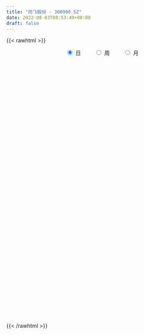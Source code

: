 ```yaml
---
title: "同飞股份 - 300990.SZ"
date: 2022-08-03T08:53:49+08:00
draft: false
---
```

{{< rawhtml >}}
    <div style="text-align: center">
        <label style="padding: 1rem;"><input style="margin-right: .5rem" type="radio" name="period" value="D" checked onclick="period_change(this)">日</label>
        <label style="padding: 1rem;"><input style="margin-right: .5rem" type="radio" name="period" value="W" onclick="period_change(this)">周</label>
        <label style="padding: 1rem;"><input style="margin-right: .5rem" type="radio" name="period" value="M" onclick="period_change(this)">月</label>
    </div>
    <div id="chart" style="height: 700px;"></div> 
    <script type="text/javascript">
        const D_v = [54010.24,42054.78,29665.61,18301.66,19227.66,17097.96,17516.38,12839.01,12104.75,10499.46,13689.03,9551.43,13907.57,9888.12,11657.28,11885.19,28830.02,13985.58,12424.1,5637.0,5497.0,8444.0,5352.86,5728.61,4475.1,7867.54,4953.0,5590.97,5192.61,5205.0,5231.95,8660.59,6624.01,6044.0,4703.97,5264.49,8085.0,3768.0,4341.7,5976.67,6203.66,3172.0,4099.0,4088.0,2806.85,5625.47,4914.66,7651.89,5198.89,3854.89,4037.0,5177.0,38988.41,55902.6,34258.97,31056.7,31252.28,24432.67,17370.71,39911.6,35107.61,36421.18,18134.0,19557.65,23918.79,16667.19,23558.1,19017.81,17302.23,11236.56,8394.21,9312.01,11722.0,10082.0,20315.52,15788.35,18616.03,14302.63,16017.19,14475.57,8429.86,7681.37,6902.93,7094.86,5731.0,5163.0,6925.2,7440.77,6188.0,16244.66,8900.82,6740.37,7125.9,3958.34,8536.0,5437.93,3627.01,3565.0,6427.0,2977.99,4912.48,3012.09,4688.48,7035.94,4828.0,6585.08,27148.42,14059.67,20289.87,16440.93,33600.51,29104.43,29790.8,19380.78,17545.3,40142.13,27052.03,19773.0,14453.0,21033.98,21766.8,17532.11,20032.0,22829.69,19991.09,14643.61,12944.72,10266.79,9144.11,17339.86,19842.06,17266.0,16933.44,11802.17,10102.0,15165.0,9745.09,14462.07,27522.3,16214.16,11004.14,13951.43,13295.0,7985.0,10805.0,12154.24,8265.08,6301.0,21899.87,18444.0,15550.81,10586.0,7788.0,6780.0,6781.0,8626.87,7651.91,7129.85,6886.0,5096.96,8040.12,7236.0,3534.0,6622.0,4377.08,4553.0,3571.08,8273.1,5343.0,4188.43,5252.18,6512.04,8570.0,4753.0,6188.0,7544.0,7233.0,6034.0,5394.0,7850.24,5561.0,3649.84,3792.0,6614.0,4086.0,3415.84,8603.25,12729.0,9599.44,8284.0,6302.48,6210.25,7581.0,4791.0,8086.0,4163.48,2875.0,5269.0,3594.07,4625.07,6133.0,7308.0,8614.53,11999.0,7619.0,7751.09,7903.0,10456.22,13923.57,10377.1,7702.03,14776.82,9826.0,5767.8,6321.14,5929.0,5195.0,5297.56,5479.0,2961.56,4990.05,5514.25,5527.0,5505.0,3141.0,2528.0,3777.0,3844.0,6401.13,4704.24,3530.0,3936.1,11268.0,8706.1,8750.0,4273.0,4730.89,5549.36,3227.89,4167.89,7972.03,6910.2,5290.0,2894.0,2500.0,3222.0,4680.0,6051.56,7962.06,5647.1,14781.22,15766.75,12982.56,14857.21,23663.52,10557.59,25746.6,23671.28,16521.54,15566.8,10515.98,11765.6,10292.13,10519.55,12936.62,14437.82,15962.06,19984.46,28449.16,16009.51,12936.8,16029.52,20641.83,16586.59,31610.04,13399.6,12904.76,8775.71,30082.59,42594.82,26124.75,32745.48,35351.22,20904.12,22138.63,28119.38,31391.85,16536.14,23144.23,12539.2,13577.99,12853.56,13678.07,10516.05,10480.0,18818.61,22111.7,9601.5,11591.0,9632.4]
const D_histogram = [0.0,-0.813037037,-1.5296006753,-1.9302195865,-2.1948401968,-2.3432200164,-2.2907515776,-2.2420273017,-2.1496979565,-1.9336135867,-1.5358396331,-1.2029963365,-0.8362119122,-0.5637545982,-0.238972997,0.0427731059,0.5456070824,0.6916282422,0.6309402521,0.6345254639,0.6142204082,0.5562697054,0.5364820648,0.4798020612,0.4714375863,0.3848684748,0.3984473885,0.4782825861,0.5228949595,0.5833813928,0.5612485604,0.6295260038,0.6652175067,0.5845619881,0.5551317323,0.4770375708,0.2872090596,0.2025700654,0.1884752169,0.2750649186,0.2223990607,0.2314850815,0.2782720781,0.2913574115,0.283883708,0.1579696088,0.1191368675,0.2387574359,0.2109241688,0.1829072805,0.1405108715,0.0278244076,0.6101902493,1.8643162722,2.1746356512,2.3935617347,2.5089162673,2.363155707,1.8581534068,2.3040466532,3.7538297776,3.7258940982,3.3384460665,2.6949683181,2.3493751232,1.7731210064,0.9284884741,0.2902923987,-0.4831099604,-1.2179262541,-1.6824066641,-2.0315871901,-1.8975535681,-1.7945657104,-2.0914222748,-2.0761149481,-1.6850831395,-1.3515428771,-1.6064244002,-2.0146216875,-2.1425652447,-2.1349531486,-1.9587765407,-1.6510855046,-1.4532960996,-1.3014526974,-1.1597884321,-1.1186318645,-0.9850025584,-0.4733412716,-0.3644060784,-0.2581393277,-0.3946527881,-0.4461750136,-0.7055518811,-0.9619402739,-0.9934153816,-1.089326965,-0.8154259842,-0.5947348983,-0.4693005217,-0.3248377353,-0.0636000056,0.2981237448,0.539815326,0.8372389452,1.5528695806,1.802254188,2.1232154157,2.3684575481,3.0566130074,3.0858897802,3.558355398,3.3573893752,3.4124031314,4.3964122601,4.8595897197,4.3546956574,3.802025411,2.6557846566,1.6669817666,1.043149583,0.9553673934,1.0917615487,1.4675167701,1.0098005528,0.0954074736,-0.3076477222,-0.7117152596,-0.439482228,-0.222495284,-0.5698408268,-0.6355513737,-1.1056915096,-1.6285706137,-1.2280273276,-1.094614095,-1.5862371128,-2.4593789966,-2.6912810986,-2.963101219,-3.4137988121,-3.3504256621,-3.3734290419,-2.9534718266,-2.4415519458,-1.934105848,-1.7088419604,-0.5898398055,0.3676827225,0.5839229753,0.8787271609,1.0572597981,1.0694603867,0.911150691,0.6579342012,0.7743739546,0.9863646563,0.750935096,0.407798123,-0.2653107843,-0.9874577915,-1.466023348,-2.0111007447,-2.2232844097,-2.3172018982,-2.1608618308,-2.231927192,-2.1731465416,-1.9653770712,-1.7574284446,-1.6545422044,-1.7403830242,-1.7758653702,-1.4088393638,-1.2510052933,-0.7791585976,-0.7863086961,-0.7813638829,-0.332080075,-0.3482281165,-0.2581519428,-0.2000801927,-0.1563600928,-0.1816449069,0.0502254796,0.591826774,1.0629718702,1.0582314656,1.1468068103,1.0619754118,1.093206218,0.9352303953,0.8664771151,0.5757547126,0.443184679,0.3352706626,0.1085809345,-0.1056142932,-0.4428224163,-0.8218537576,-1.0936755499,-0.8967379058,-1.0001170318,-1.2387195762,-1.3954984443,-1.3045213616,-0.90242192,-0.2088289549,0.316962095,0.6365407622,0.732722836,0.6694086734,0.5653545725,0.4271680652,0.2591803269,0.2900511619,0.3194770451,0.271698064,0.2086846234,0.1185285005,0.0515537443,-0.3440278687,-0.5015798082,-0.6626338908,-0.625753413,-0.6325207834,-0.4274476707,-0.0393844748,0.3001686443,0.3055675492,0.39602138,0.0638054561,-0.4196971271,-0.5364842111,-0.6649650857,-0.4383365978,0.014026263,0.2918445778,0.5988334545,1.098101139,1.4090506794,1.6481862488,1.7468838778,1.7158553234,1.6944064864,1.7457857726,1.8495416389,2.0198676088,2.1175540654,2.2248582801,2.591699881,2.475769344,-0.471412942,-2.0758205853,-3.0388601985,-3.1870280635,-2.9696013537,-2.6367847974,-2.4951609208,-2.2881243381,-2.1140113402,-1.7574358317,-1.4556218285,-1.2102078576,-0.9438806613,-0.5613836825,-0.0495405078,0.3047809604,0.4517573711,0.5436406636,0.8182987392,1.1784898766,1.3333219393,1.6756680648,1.6785423689,1.6395262974,1.4493945338,2.0206230452,2.8609232304,2.9807376783,3.3346944676,3.3867787629,3.2353766686,2.702363439,2.7369032092,3.2563335936,3.4145142605,3.8522246326,3.7039774109,3.1577982698,2.4449024202,1.6267635103,0.8041769419,0.0730597936,0.0066873179,-0.142455153,-0.4023418215,-0.7011456846,-1.0766414998]
const D_fast = [0.0,-1.0162962963,-2.1152601034,-2.9984339112,-3.8117645708,-4.5459493944,-5.06616885,-5.5779513996,-6.0230465435,-6.2903655704,-6.276551525,-6.2444573126,-6.0867258663,-5.9552072019,-5.6901688499,-5.3977294705,-4.7584937234,-4.4395655031,-4.3425184302,-4.1803018524,-4.047051806,-3.9659350824,-3.8516022069,-3.7883316952,-3.6788367735,-3.6691887663,-3.5559980054,-3.3565921614,-3.1812560481,-2.9749242665,-2.8567449588,-2.6310860145,-2.4290901349,-2.3636051565,-2.2542524793,-2.2130872481,-2.3311134943,-2.3651099722,-2.3320860165,-2.1767300851,-2.1737961778,-2.1068388866,-1.9904838706,-1.9045591843,-1.8410619607,-1.9274836578,-1.9365321822,-1.7572222548,-1.7323244797,-1.7146145479,-1.721883239,-1.827613601,-1.0927001969,0.627504894,1.4814831858,2.2987997029,3.0413833023,3.4864116688,3.4459477204,4.4678526301,6.8560931988,7.7596310439,8.2067945289,8.2370588601,8.4788094459,8.3458355808,7.733325167,7.1677021913,6.2735223421,5.2342244848,4.3491424088,3.4920650853,3.1517103152,2.8060567453,1.9863446122,1.4826232018,1.4523842256,1.4480387687,0.7915511456,-0.1203015637,-0.783886432,-1.3100126231,-1.6235301503,-1.7286104904,-1.8941451103,-2.0676648824,-2.2159477252,-2.4544491236,-2.5670704572,-2.1737444882,-2.1559108147,-2.1141788959,-2.3493555534,-2.5124215322,-2.94818637,-3.4450598313,-3.7248887844,-4.093132109,-4.0230876242,-3.951080263,-3.9429710168,-3.8797176642,-3.6343799359,-3.1981252493,-2.8214798367,-2.3147464811,-1.2108984505,-0.5109502961,0.3408147855,1.1781713049,2.630480016,3.431229234,4.7932837012,5.4316650222,6.3397795612,8.4228917549,10.1009666445,10.6847464965,11.0825826029,10.6002880126,10.0282305643,9.6651857764,9.8162454352,10.2255799777,10.9682143916,10.7629483125,9.8724071017,9.3924399753,8.810443623,8.9728060977,9.1341692206,8.6443634711,8.4197650808,7.6732020675,6.7431803099,6.8367167641,6.6964764731,5.808294177,4.3203075441,3.4155851674,2.4029897422,1.0988424462,0.3246091807,-0.5417514596,-0.860162201,-0.9586303067,-0.9347106709,-1.1366572733,-0.1651150699,0.8843281388,1.2465491354,1.7610351113,2.2038826979,2.4834483832,2.5529263602,2.4641934207,2.7742266628,3.2328085286,3.1851127423,2.9439253,2.2044886966,1.2354772415,0.390405848,-0.6574467349,-1.4254515023,-2.0986694653,-2.4825448556,-3.1115920148,-3.5960979998,-3.8796727972,-4.1110812817,-4.4218305927,-4.9427671685,-5.4222158571,-5.4073996917,-5.5623169445,-5.2852598982,-5.4889871707,-5.6793833282,-5.313119539,-5.4163246097,-5.3907864217,-5.3827347197,-5.378104643,-5.4488006839,-5.2043739274,-4.5148159396,-3.7779278758,-3.5181104141,-3.1428333667,-2.9621709123,-2.6576385516,-2.5818067755,-2.4339407769,-2.5807245013,-2.6024983651,-2.6265947158,-2.8261392103,-3.0667380114,-3.5146517385,-4.0991465192,-4.644387199,-4.6716340313,-5.0250424152,-5.5733248538,-6.0789783329,-6.3141315906,-6.137637629,-5.4962519026,-4.891220329,-4.4125064712,-4.1331436884,-4.0291056826,-3.9918211404,-4.0232156314,-4.126408288,-4.0230246625,-3.9137295181,-3.8935839831,-3.9044262679,-3.9649502657,-4.0190365858,-4.500625166,-4.7835720575,-5.1102846128,-5.2298424882,-5.3947400546,-5.2965288595,-4.9183117823,-4.5037165021,-4.4219257099,-4.2324665341,-4.548731094,-5.137157959,-5.3880660958,-5.6827882418,-5.5657439033,-5.1098744768,-4.7590950175,-4.3023977772,-3.5286048079,-2.8653925977,-2.2142104661,-1.6787918677,-1.2808565912,-0.8787038066,-0.3908780773,0.1752631987,0.8505560708,1.4776310438,2.1411498285,3.1559163996,3.6589281987,0.5938926771,-1.5294701124,-3.2522247753,-4.1971496562,-4.7221232848,-5.0485029278,-5.5306692815,-5.8956637832,-6.2500536204,-6.3328370699,-6.3949285238,-6.4520665173,-6.4217094863,-6.1795584281,-5.6801003804,-5.2495836721,-4.9896679185,-4.7618744602,-4.2826416998,-3.6278280932,-3.1396655457,-2.378402404,-1.9558925077,-1.5850270048,-1.412810135,-0.3364258622,1.2191051306,2.084103998,3.2717344042,4.1705133902,4.8279554631,4.9705330933,5.6892986657,7.0228124485,8.0346216806,9.4353882108,10.2131353418,10.4564057682,10.3547355236,9.9432874913,9.3217451584,8.6088929585,8.5441923123,8.3594360531,7.9989639293,7.524873645,6.8802174548]
const D_slow = [0.0,-0.2032592593,-0.5856594281,-1.0682143247,-1.6169243739,-2.202729378,-2.7754172724,-3.3359240979,-3.873348587,-4.3567519837,-4.7407118919,-5.0414609761,-5.2505139541,-5.3914526037,-5.4511958529,-5.4405025764,-5.3041008058,-5.1311937453,-4.9734586823,-4.8148273163,-4.6612722142,-4.5222047879,-4.3880842717,-4.2681337564,-4.1502743598,-4.0540572411,-3.954445394,-3.8348747475,-3.7041510076,-3.5583056594,-3.4179935193,-3.2606120183,-3.0943076416,-2.9481671446,-2.8093842115,-2.6901248188,-2.6183225539,-2.5676800376,-2.5205612334,-2.4517950037,-2.3961952385,-2.3383239682,-2.2687559486,-2.1959165958,-2.1249456688,-2.0854532666,-2.0556690497,-1.9959796907,-1.9432486485,-1.8975218284,-1.8623941105,-1.8554380086,-1.7028904463,-1.2368113782,-0.6931524654,-0.0947620318,0.5324670351,1.1232559618,1.5877943135,2.1638059768,3.1022634212,4.0337369458,4.8683484624,5.5420905419,6.1294343227,6.5727145743,6.8048366929,6.8774097925,6.7566323025,6.4521507389,6.0315490729,5.5236522754,5.0492638833,4.6006224557,4.077766887,3.55873815,3.1374673651,2.7995816458,2.3979755458,1.8943201239,1.3586788127,0.8249405256,0.3352463904,-0.0775249858,-0.4408490107,-0.766212185,-1.056159293,-1.3358172592,-1.5820678988,-1.7004032167,-1.7915047363,-1.8560395682,-1.9547027652,-2.0662465186,-2.2426344889,-2.4831195574,-2.7314734028,-3.003805144,-3.2076616401,-3.3563453647,-3.4736704951,-3.5548799289,-3.5707799303,-3.4962489941,-3.3612951626,-3.1519854263,-2.7637680311,-2.3132044841,-1.7824006302,-1.1902862432,-0.4261329914,0.3453394537,1.2349283032,2.074275647,2.9273764299,4.0264794949,5.2413769248,6.3300508392,7.2805571919,7.944503356,8.3612487977,8.6220361934,8.8608780418,9.133818429,9.5006976215,9.7531477597,9.7769996281,9.7000876975,9.5221588826,9.4122883256,9.3566645046,9.2142042979,9.0553164545,8.7788935771,8.3717509237,8.0647440918,7.791090568,7.3945312898,6.7796865407,6.106866266,5.3660909613,4.5126412583,3.6750348427,2.8316775823,2.0933096256,1.4829216392,0.9993951772,0.5721846871,0.4247247357,0.5166454163,0.6626261601,0.8823079503,1.1466228999,1.4139879965,1.6417756693,1.8062592196,1.9998527082,2.2464438723,2.4341776463,2.536127177,2.4697994809,2.2229350331,1.8564291961,1.3536540099,0.7978329074,0.2185324329,-0.3216830248,-0.8796648228,-1.4229514582,-1.914295726,-2.3536528371,-2.7672883882,-3.2023841443,-3.6463504869,-3.9985603278,-4.3113116512,-4.5061013006,-4.7026784746,-4.8980194453,-4.9810394641,-5.0680964932,-5.1326344789,-5.1826545271,-5.2217445503,-5.267155777,-5.2545994071,-5.1066427136,-4.840899746,-4.5763418796,-4.289640177,-4.0241463241,-3.7508447696,-3.5170371708,-3.300417892,-3.1564792139,-3.0456830441,-2.9618653784,-2.9347201448,-2.9611237181,-3.0718293222,-3.2772927616,-3.5507116491,-3.7748961255,-4.0249253835,-4.3346052775,-4.6834798886,-5.009610229,-5.235215709,-5.2874229477,-5.208182424,-5.0490472334,-4.8658665244,-4.6985143561,-4.5571757129,-4.4503836966,-4.3855886149,-4.3130758244,-4.2332065632,-4.1652820472,-4.1131108913,-4.0834787662,-4.0705903301,-4.1565972973,-4.2819922493,-4.447650722,-4.6040890753,-4.7622192711,-4.8690811888,-4.8789273075,-4.8038851464,-4.7274932591,-4.6284879141,-4.6125365501,-4.7174608319,-4.8515818847,-5.0178231561,-5.1274073055,-5.1239007398,-5.0509395953,-4.9012312317,-4.6267059469,-4.2744432771,-3.8623967149,-3.4256757455,-2.9967119146,-2.573110293,-2.1366638499,-1.6742784402,-1.169311538,-0.6399230216,-0.0837084516,0.5642165187,1.1831588547,1.0653056192,0.5463504728,-0.2133645768,-1.0101215927,-1.7525219311,-2.4117181304,-3.0355083606,-3.6075394452,-4.1360422802,-4.5754012382,-4.9393066953,-5.2418586597,-5.477828825,-5.6181747456,-5.6305598726,-5.5543646325,-5.4414252897,-5.3055151238,-5.100940439,-4.8063179698,-4.472987485,-4.0540704688,-3.6344348766,-3.2245533022,-2.8622046688,-2.3570489075,-1.6418180999,-0.8966336803,-0.0629600634,0.7837346273,1.5925787945,2.2681696542,2.9523954565,3.7664788549,4.6201074201,5.5831635782,6.5091579309,7.2986074984,7.9098331034,8.316523981,8.5175682165,8.5358331649,8.5375049944,8.5018912061,8.4013057508,8.2260193296,7.9568589546]
const D_data = [['2021-05-12', 110.0, 103.42, 103.32, 125.05],['2021-05-13', 92.24, 90.68, 90.66, 98.87],['2021-05-14', 90.68, 86.74, 86.7, 91.28],['2021-05-17', 86.02, 86.16, 86.02, 88.01],['2021-05-18', 86.85, 84.21, 84.11, 86.85],['2021-05-19', 83.51, 82.45, 82.43, 84.8],['2021-05-20', 82.28, 82.49, 80.61, 83.45],['2021-05-21', 82.01, 80.46, 80.38, 82.17],['2021-05-24', 80.1, 79.11, 78.89, 80.46],['2021-05-25', 79.1, 79.27, 78.82, 79.77],['2021-05-26', 79.11, 81.17, 78.86, 81.79],['2021-05-27', 81.07, 80.54, 79.92, 81.1],['2021-05-28', 80.8, 81.31, 80.19, 82.66],['2021-05-31', 80.5, 80.54, 79.5, 80.54],['2021-06-01', 80.54, 81.72, 79.88, 82.17],['2021-06-02', 81.7, 81.97, 80.7, 82.5],['2021-06-03', 81.85, 86.34, 81.68, 88.8],['2021-06-04', 85.01, 83.38, 83.05, 85.51],['2021-06-07', 82.3, 80.83, 80.79, 82.8],['2021-06-08', 80.9, 81.29, 80.7, 81.48],['2021-06-09', 80.75, 80.77, 80.51, 81.4],['2021-06-10', 80.51, 79.9, 79.82, 80.9],['2021-06-11', 80.0, 79.97, 79.86, 80.97],['2021-06-15', 80.08, 79.09, 78.89, 80.48],['2021-06-16', 79.2, 79.3, 78.85, 80.11],['2021-06-17', 79.8, 77.82, 77.77, 79.8],['2021-06-18', 78.3, 78.62, 77.79, 78.75],['2021-06-21', 78.16, 79.5, 78.16, 79.58],['2021-06-22', 79.51, 79.26, 79.0, 79.82],['2021-06-23', 79.65, 79.67, 79.13, 79.98],['2021-06-24', 79.43, 78.7, 78.68, 79.88],['2021-06-25', 78.51, 79.96, 78.07, 80.49],['2021-06-28', 79.96, 79.9, 79.32, 80.36],['2021-06-29', 79.51, 78.39, 78.39, 79.85],['2021-06-30', 78.8, 78.78, 78.01, 79.21],['2021-07-01', 78.77, 77.9, 77.77, 79.69],['2021-07-02', 77.71, 75.7, 75.62, 77.75],['2021-07-05', 75.57, 76.1, 75.4, 76.57],['2021-07-06', 75.96, 76.51, 75.35, 76.59],['2021-07-07', 76.89, 77.8, 76.31, 77.97],['2021-07-08', 77.8, 76.0, 76.0, 77.9],['2021-07-09', 76.03, 76.5, 75.65, 76.72],['2021-07-12', 76.5, 77.0, 76.5, 77.31],['2021-07-13', 77.0, 76.65, 76.3, 77.07],['2021-07-14', 76.6, 76.33, 76.3, 76.79],['2021-07-15', 76.27, 74.36, 73.88, 76.33],['2021-07-16', 74.35, 74.82, 73.73, 75.69],['2021-07-19', 74.1, 76.88, 74.1, 77.18],['2021-07-20', 75.81, 75.18, 74.6, 75.81],['2021-07-21', 74.99, 74.91, 74.85, 75.6],['2021-07-22', 75.15, 74.4, 74.24, 75.28],['2021-07-23', 74.78, 72.9, 72.75, 74.78],['2021-07-26', 77.88, 82.89, 77.5, 86.0],['2021-07-27', 85.3, 97.08, 83.3, 99.46],['2021-07-28', 94.58, 90.98, 85.07, 94.68],['2021-07-29', 89.08, 93.05, 88.27, 94.11],['2021-07-30', 90.85, 94.66, 88.22, 97.18],['2021-08-02', 97.05, 93.38, 90.8, 97.59],['2021-08-03', 91.3, 89.0, 88.0, 93.5],['2021-08-04', 88.0, 102.7, 87.88, 105.6],['2021-08-05', 106.1, 123.24, 104.31, 123.24],['2021-08-06', 119.0, 112.09, 110.6, 127.0],['2021-08-09', 113.25, 109.93, 109.21, 116.24],['2021-08-10', 109.88, 107.09, 105.54, 114.48],['2021-08-11', 109.61, 111.0, 104.55, 112.86],['2021-08-12', 109.0, 108.17, 105.66, 110.0],['2021-08-13', 111.0, 102.99, 102.0, 115.88],['2021-08-16', 99.93, 103.02, 98.27, 106.38],['2021-08-17', 102.0, 98.39, 96.5, 102.88],['2021-08-18', 97.5, 95.04, 94.8, 99.09],['2021-08-19', 95.04, 94.9, 93.47, 96.4],['2021-08-20', 93.88, 93.47, 93.16, 97.16],['2021-08-23', 93.13, 98.12, 93.13, 99.5],['2021-08-24', 99.8, 97.58, 96.88, 101.0],['2021-08-25', 98.0, 91.1, 89.98, 98.87],['2021-08-26', 91.31, 93.12, 90.1, 96.46],['2021-08-27', 92.77, 97.9, 91.3, 100.49],['2021-08-30', 97.91, 98.35, 95.58, 99.68],['2021-08-31', 97.0, 90.37, 90.0, 97.01],['2021-09-01', 90.7, 85.5, 85.0, 90.99],['2021-09-02', 85.1, 86.12, 84.23, 87.2],['2021-09-03', 86.08, 85.93, 84.38, 88.79],['2021-09-06', 86.28, 86.98, 84.86, 87.85],['2021-09-07', 86.99, 88.51, 86.99, 89.7],['2021-09-08', 88.0, 87.22, 86.56, 88.8],['2021-09-09', 87.51, 86.4, 85.5, 87.99],['2021-09-10', 85.68, 85.95, 85.39, 86.68],['2021-09-13', 85.16, 84.1, 83.88, 85.85],['2021-09-14', 84.1, 84.68, 83.71, 85.85],['2021-09-15', 84.4, 90.35, 83.85, 92.58],['2021-09-16', 88.9, 86.4, 85.88, 89.38],['2021-09-17', 85.7, 86.44, 85.5, 88.9],['2021-09-22', 84.7, 82.78, 82.47, 85.86],['2021-09-23', 82.8, 82.71, 82.57, 83.68],['2021-09-24', 82.01, 78.49, 78.49, 82.98],['2021-09-27', 78.6, 76.12, 75.17, 79.77],['2021-09-28', 76.12, 77.0, 76.12, 77.39],['2021-09-29', 76.98, 74.6, 74.06, 76.98],['2021-09-30', 74.65, 78.51, 74.65, 79.99],['2021-10-08', 79.0, 78.15, 77.53, 79.5],['2021-10-11', 77.55, 76.98, 75.96, 78.4],['2021-10-12', 76.55, 77.13, 76.28, 77.69],['2021-10-13', 76.73, 79.03, 76.7, 79.54],['2021-10-14', 78.98, 81.57, 78.41, 82.86],['2021-10-15', 80.99, 81.55, 80.56, 82.76],['2021-10-18', 81.55, 83.8, 80.17, 85.0],['2021-10-19', 85.0, 92.33, 84.51, 96.3],['2021-10-20', 89.41, 90.09, 89.2, 92.0],['2021-10-21', 89.99, 93.82, 88.88, 97.89],['2021-10-22', 93.0, 96.0, 93.0, 98.25],['2021-10-25', 99.0, 106.15, 97.0, 110.0],['2021-10-26', 103.02, 102.3, 99.0, 109.5],['2021-10-27', 100.95, 112.0, 100.95, 116.74],['2021-10-28', 112.0, 107.31, 106.06, 115.0],['2021-10-29', 107.0, 113.2, 104.38, 113.25],['2021-11-01', 117.88, 131.3, 115.1, 135.84],['2021-11-02', 128.52, 133.08, 124.67, 133.33],['2021-11-03', 129.8, 125.36, 122.04, 132.84],['2021-11-04', 125.36, 126.14, 122.02, 129.99],['2021-11-05', 122.64, 117.77, 117.47, 129.79],['2021-11-08', 117.78, 116.85, 112.45, 122.2],['2021-11-09', 118.01, 119.35, 118.01, 126.0],['2021-11-10', 118.8, 126.19, 117.19, 126.5],['2021-11-11', 124.6, 131.24, 124.5, 138.94],['2021-11-12', 132.16, 137.99, 125.5, 139.95],['2021-11-15', 135.03, 129.69, 128.91, 137.3],['2021-11-16', 128.7, 122.08, 121.0, 129.29],['2021-11-17', 123.0, 126.22, 121.18, 127.02],['2021-11-18', 125.1, 124.98, 123.72, 130.07],['2021-11-19', 124.0, 133.99, 121.5, 138.5],['2021-11-22', 138.0, 135.7, 133.97, 144.86],['2021-11-23', 136.9, 129.28, 128.05, 138.36],['2021-11-24', 129.31, 132.51, 127.48, 138.58],['2021-11-25', 131.1, 126.56, 126.56, 135.95],['2021-11-26', 125.99, 123.33, 123.16, 128.84],['2021-11-29', 121.46, 134.6, 121.46, 135.2],['2021-11-30', 136.0, 132.9, 132.31, 136.8],['2021-12-01', 134.93, 124.1, 122.52, 136.58],['2021-12-02', 124.8, 115.0, 109.99, 124.96],['2021-12-03', 113.45, 118.89, 113.27, 120.75],['2021-12-06', 118.8, 115.57, 114.99, 121.65],['2021-12-07', 115.57, 109.51, 107.87, 116.16],['2021-12-08', 106.53, 112.77, 106.53, 114.58],['2021-12-09', 116.0, 109.56, 108.8, 116.0],['2021-12-10', 109.0, 114.0, 108.18, 115.5],['2021-12-13', 114.0, 115.77, 111.7, 119.17],['2021-12-14', 115.49, 116.9, 111.26, 118.88],['2021-12-15', 116.0, 114.0, 112.26, 117.72],['2021-12-16', 114.55, 128.0, 114.55, 129.82],['2021-12-17', 129.79, 131.59, 125.0, 133.01],['2021-12-20', 134.2, 125.95, 115.74, 134.99],['2021-12-21', 127.46, 129.02, 123.7, 130.95],['2021-12-22', 131.0, 129.77, 126.01, 132.8],['2021-12-23', 130.5, 129.24, 126.0, 131.73],['2021-12-24', 129.24, 127.72, 127.2, 130.24],['2021-12-27', 127.28, 126.29, 124.29, 133.8],['2021-12-28', 127.01, 131.4, 126.5, 132.8],['2021-12-29', 130.04, 134.5, 129.01, 136.69],['2021-12-30', 134.39, 129.86, 129.11, 134.51],['2021-12-31', 129.35, 127.76, 126.0, 131.99],['2022-01-04', 127.65, 121.28, 118.7, 129.18],['2022-01-05', 121.09, 116.71, 114.0, 121.09],['2022-01-06', 116.69, 115.81, 114.0, 117.31],['2022-01-07', 115.49, 111.03, 110.71, 115.51],['2022-01-10', 112.7, 111.6, 109.61, 114.86],['2022-01-11', 112.73, 110.5, 107.0, 113.5],['2022-01-12', 111.0, 112.0, 110.59, 113.72],['2022-01-13', 114.55, 107.53, 106.08, 114.55],['2022-01-14', 107.0, 107.19, 104.68, 108.88],['2022-01-17', 107.19, 107.88, 105.06, 108.64],['2022-01-18', 107.9, 107.21, 106.15, 111.22],['2022-01-19', 107.21, 105.0, 103.89, 109.45],['2022-01-20', 104.21, 100.89, 100.27, 104.71],['2022-01-21', 100.88, 99.29, 97.72, 100.88],['2022-01-24', 99.29, 103.41, 98.2, 105.86],['2022-01-25', 103.41, 100.55, 100.15, 109.98],['2022-01-26', 102.06, 104.75, 100.02, 106.0],['2022-01-27', 104.75, 98.72, 98.0, 104.98],['2022-01-28', 98.72, 97.55, 93.31, 101.4],['2022-02-07', 99.99, 103.2, 99.99, 105.97],['2022-02-08', 104.03, 97.55, 96.08, 104.03],['2022-02-09', 97.01, 98.11, 94.0, 98.94],['2022-02-10', 98.52, 97.19, 96.0, 99.73],['2022-02-11', 95.57, 96.4, 91.99, 97.2],['2022-02-14', 94.11, 94.7, 92.0, 97.09],['2022-02-15', 96.42, 97.68, 93.02, 98.0],['2022-02-16', 97.68, 103.18, 96.01, 106.0],['2022-02-17', 103.15, 105.0, 103.15, 110.88],['2022-02-18', 110.0, 100.48, 99.55, 110.0],['2022-02-21', 100.13, 102.13, 100.13, 106.76],['2022-02-22', 101.42, 100.26, 99.68, 105.0],['2022-02-23', 99.96, 101.88, 99.96, 104.88],['2022-02-24', 100.05, 99.46, 97.5, 104.5],['2022-02-25', 100.1, 100.2, 99.54, 102.97],['2022-02-28', 99.66, 96.56, 95.67, 100.6],['2022-03-01', 96.56, 97.36, 95.88, 98.45],['2022-03-02', 97.37, 96.9, 95.18, 97.95],['2022-03-03', 97.36, 94.26, 93.8, 97.5],['2022-03-04', 94.1, 92.8, 91.0, 94.83],['2022-03-07', 92.08, 89.11, 87.8, 92.08],['2022-03-08', 86.12, 85.68, 84.08, 89.38],['2022-03-09', 85.71, 84.0, 81.41, 87.11],['2022-03-10', 86.0, 88.35, 83.7, 88.87],['2022-03-11', 87.0, 83.52, 79.44, 87.0],['2022-03-14', 83.28, 79.4, 79.19, 83.28],['2022-03-15', 79.95, 77.65, 76.0, 80.61],['2022-03-16', 77.92, 78.8, 75.08, 79.2],['2022-03-17', 79.2, 82.42, 79.2, 84.5],['2022-03-18', 82.5, 87.85, 82.01, 88.34],['2022-03-21', 87.12, 88.35, 86.78, 90.76],['2022-03-22', 90.18, 87.71, 86.02, 90.5],['2022-03-23', 90.1, 85.88, 85.71, 91.94],['2022-03-24', 84.87, 83.85, 82.0, 86.31],['2022-03-25', 83.59, 82.72, 82.51, 86.28],['2022-03-28', 82.24, 81.39, 80.25, 83.18],['2022-03-29', 81.28, 79.83, 78.6, 82.48],['2022-03-30', 80.01, 81.55, 79.55, 81.75],['2022-03-31', 80.9, 81.33, 80.52, 82.86],['2022-04-01', 81.25, 79.95, 78.61, 81.25],['2022-04-06', 79.0, 79.06, 77.83, 79.56],['2022-04-07', 78.64, 77.85, 76.65, 78.92],['2022-04-08', 77.8, 77.2, 75.31, 78.0],['2022-04-11', 76.54, 71.12, 71.11, 76.54],['2022-04-12', 70.51, 71.66, 69.44, 72.69],['2022-04-13', 70.68, 69.66, 69.1, 71.14],['2022-04-14', 70.22, 70.64, 69.47, 71.48],['2022-04-15', 70.48, 69.0, 67.5, 70.48],['2022-04-18', 68.46, 71.08, 67.2, 71.5],['2022-04-19', 71.5, 74.1, 71.22, 75.56],['2022-04-20', 74.33, 74.88, 73.69, 75.24],['2022-04-21', 73.77, 71.19, 70.98, 74.85],['2022-04-22', 71.68, 72.13, 69.0, 72.28],['2022-04-25', 71.45, 65.7, 65.05, 74.1],['2022-04-26', 66.0, 60.78, 59.17, 66.51],['2022-04-27', 59.12, 62.68, 56.64, 63.46],['2022-04-28', 62.6, 60.68, 60.21, 63.16],['2022-04-29', 61.64, 64.23, 61.03, 64.72],['2022-05-05', 64.89, 68.0, 64.5, 68.45],['2022-05-06', 66.8, 67.19, 65.7, 68.36],['2022-05-09', 67.3, 68.79, 67.03, 69.46],['2022-05-10', 68.58, 73.39, 67.99, 74.5],['2022-05-11', 76.01, 73.6, 72.7, 77.0],['2022-05-12', 73.57, 74.84, 73.27, 75.66],['2022-05-13', 75.2, 74.84, 73.86, 75.9],['2022-05-16', 75.8, 74.33, 73.68, 76.34],['2022-05-17', 74.88, 75.28, 73.26, 75.84],['2022-05-18', 74.9, 77.32, 74.14, 79.3],['2022-05-19', 75.0, 79.57, 75.0, 81.81],['2022-05-20', 83.0, 82.5, 80.58, 84.0],['2022-05-23', 82.1, 83.85, 80.9, 84.6],['2022-05-24', 84.63, 86.22, 83.83, 90.96],['2022-05-25', 86.48, 92.73, 84.18, 92.73],['2022-05-26', 93.0, 89.52, 85.01, 93.17],['2022-05-27', 49.0, 46.68, 46.0, 49.45],['2022-05-30', 46.5, 50.25, 45.6, 50.8],['2022-05-31', 50.26, 49.29, 47.6, 50.26],['2022-06-01', 49.29, 53.9, 49.0, 54.23],['2022-06-02', 53.89, 56.0, 52.38, 56.9],['2022-06-06', 55.98, 56.39, 54.61, 56.9],['2022-06-07', 55.9, 52.83, 52.0, 57.44],['2022-06-08', 53.68, 52.2, 51.2, 54.77],['2022-06-09', 52.81, 50.5, 49.97, 54.25],['2022-06-10', 50.6, 52.05, 50.34, 53.0],['2022-06-13', 51.78, 51.18, 50.1, 52.76],['2022-06-14', 51.19, 50.16, 48.22, 51.61],['2022-06-15', 50.2, 50.18, 50.0, 52.85],['2022-06-16', 50.17, 52.0, 49.0, 54.0],['2022-06-17', 52.0, 55.0, 51.17, 55.77],['2022-06-20', 55.34, 54.68, 54.01, 58.28],['2022-06-21', 54.51, 52.96, 51.9, 55.08],['2022-06-22', 52.65, 52.55, 51.88, 54.3],['2022-06-23', 52.51, 55.64, 51.69, 55.92],['2022-06-24', 55.08, 58.53, 55.0, 58.87],['2022-06-27', 58.29, 57.7, 56.4, 59.77],['2022-06-28', 57.6, 62.0, 56.8, 63.0],['2022-06-29', 62.0, 59.48, 59.21, 62.49],['2022-06-30', 60.01, 59.7, 59.2, 61.53],['2022-07-01', 59.5, 57.99, 57.37, 59.88],['2022-07-04', 60.8, 69.59, 60.0, 69.59],['2022-07-05', 73.07, 78.47, 68.28, 79.8],['2022-07-06', 75.8, 74.21, 73.0, 76.5],['2022-07-07', 74.25, 80.9, 71.2, 83.85],['2022-07-08', 85.5, 80.97, 79.93, 89.5],['2022-07-11', 79.56, 80.98, 77.0, 82.68],['2022-07-12', 80.71, 77.0, 74.66, 81.03],['2022-07-13', 76.96, 85.32, 76.96, 85.66],['2022-07-14', 84.0, 95.79, 83.29, 100.0],['2022-07-15', 93.84, 96.38, 91.8, 98.69],['2022-07-18', 96.9, 105.15, 91.18, 108.57],['2022-07-19', 107.1, 102.49, 99.98, 108.15],['2022-07-20', 100.64, 99.36, 98.9, 102.49],['2022-07-21', 99.3, 97.19, 96.31, 101.91],['2022-07-22', 97.57, 94.51, 93.66, 99.92],['2022-07-25', 95.05, 92.18, 90.0, 96.98],['2022-07-26', 93.0, 90.68, 87.8, 93.7],['2022-07-27', 90.8, 98.1, 88.06, 100.38],['2022-07-28', 99.05, 97.64, 96.0, 105.86],['2022-07-29', 97.6, 96.13, 95.0, 100.44],['2022-08-01', 96.34, 94.87, 93.96, 99.83],['2022-08-02', 94.38, 92.52, 90.9, 94.98]]
const W_v = [125730.63,84982.67,59752.24,76246.19,37354.96,23024.25,29881.12,30721.47,23462.03,21533.98,25919.67,191458.96,153243.77,101835.73,65262.82,76523.9,60906.62,31816.99,45514.62,19620.24,19056.94,2977.99,24476.99,84523.97,129421.82,122454.14,102151.69,64339.09,75945.67,83108.62,57040.57,67064.19,47485.81,35391.59,25432.12,26117.26,29275.65,32393.0,27467.08,38433.53,33168.73,23987.55,38679.6,47652.88,48449.75,28221.7,13465.86,20478.0,22415.47,37727.99,8777.25,27234.12,24415.62,64034.84,83638.99,64662.05,73840.51,94066.82,83276.7,166898.86,119090.12,75793.05,71527.86,21223.4]
const W_histogram = [0.0,-0.4007749288,-0.5758051444,-0.5209976479,-0.6735387644,-0.8150459985,-0.7686921955,-0.9626475892,-0.9719452221,-1.0210680972,-1.1055665789,0.3059138337,2.3040249758,2.8667466465,2.4669578904,2.3694775472,1.414578136,0.7342721483,0.2900595101,-0.5221702171,-1.0126705892,-1.2977470256,-1.1962112971,-0.1497656316,1.6099147874,2.9147051613,4.8580832363,5.5431042488,4.9658420027,4.0132938159,2.8375927649,3.0118096483,2.646604615,2.205939944,0.6658289988,-0.6615662829,-2.0436431255,-2.989767874,-3.5685821656,-3.5449310748,-3.4150715825,-3.6720482985,-4.2696231784,-4.1710627871,-4.2355533965,-4.2385971406,-4.1920306481,-4.4550622951,-4.1651473852,-4.2382697228,-3.8323838773,-2.8395025678,-1.5236423749,-2.8456441745,-2.8644901048,-2.9058868941,-2.5122830526,-1.8239223606,-1.2424795936,0.7452922138,3.0255231492,4.2598633165,4.986967818,5.0128981213]
const W_fast = [0.0,-0.500968661,-0.8199501627,-0.8953920782,-1.2163178858,-1.5615866195,-1.7074058653,-2.1420231563,-2.3943070948,-2.6986969942,-3.0595871206,-1.5716282496,1.0024891365,2.2818974688,2.4988481853,2.9937372289,2.3924823516,1.8957444011,1.5240466403,0.581274359,-0.1623936605,-0.7719068533,-0.9694239491,0.0395803086,2.2017394243,4.2352060885,7.3931049726,9.4639020473,10.1281003019,10.1788755691,9.7125727093,10.6397420048,10.9361881252,11.0470084403,9.6733547448,8.1805678923,6.2875802683,4.5940135513,3.1230537183,2.2604720404,1.5365636371,0.3615748465,-1.3034058281,-2.2476111335,-3.370990092,-4.4336831212,-5.4351242908,-6.8119215116,-7.5632934479,-8.6959832163,-9.2481933401,-8.9651876725,-8.0302380734,-10.0636509166,-10.798619373,-11.5664878859,-11.8009548076,-11.5685747057,-11.2977518372,-9.1236569762,-6.0870452535,-3.7877392571,-1.8138928011,-0.5347379675]
const W_slow = [0.0,-0.1001937322,-0.2441450183,-0.3743944303,-0.5427791214,-0.746540621,-0.9387136699,-1.1793755672,-1.4223618727,-1.677628897,-1.9540205417,-1.8775420833,-1.3015358393,-0.5848491777,0.0318902949,0.6242596817,0.9779042157,1.1614722528,1.2339871303,1.103444576,0.8502769287,0.5258401723,0.226787348,0.1893459401,0.591824637,1.3205009273,2.5350217363,3.9207977985,5.1622582992,6.1655817532,6.8749799444,7.6279323565,8.2895835102,8.8410684963,9.007525746,8.8421341752,8.3312233939,7.5837814253,6.6916358839,5.8054031152,4.9516352196,4.033623145,2.9662173504,1.9234516536,0.8645633045,-0.1950859807,-1.2430936427,-2.3568592165,-3.3981460628,-4.4577134935,-5.4158094628,-6.1256851047,-6.5065956985,-7.2180067421,-7.9341292683,-8.6606009918,-9.288671755,-9.7446523451,-10.0552722435,-9.8689491901,-9.1125684027,-8.0476025736,-6.8008606191,-5.5476360888]
const W_data = [['2021-05-14', 110.0, 86.74, 86.7, 125.05],['2021-05-21', 86.02, 80.46, 80.38, 88.01],['2021-05-28', 80.1, 81.31, 78.82, 82.66],['2021-06-04', 80.5, 83.38, 79.5, 88.8],['2021-06-11', 82.3, 79.97, 79.82, 82.8],['2021-06-18', 80.08, 78.62, 77.77, 80.48],['2021-06-25', 78.16, 79.96, 78.07, 80.49],['2021-07-02', 79.96, 75.7, 75.62, 80.36],['2021-07-09', 75.57, 76.5, 75.35, 77.97],['2021-07-16', 76.5, 74.82, 73.73, 77.31],['2021-07-23', 74.1, 72.9, 72.75, 77.18],['2021-07-30', 77.88, 94.66, 77.5, 99.46],['2021-08-06', 97.05, 112.09, 87.88, 127.0],['2021-08-13', 113.25, 102.99, 102.0, 116.24],['2021-08-20', 99.93, 93.47, 93.16, 106.38],['2021-08-27', 93.13, 97.9, 89.98, 101.0],['2021-09-03', 97.91, 85.93, 84.23, 99.68],['2021-09-10', 86.28, 85.95, 84.86, 89.7],['2021-09-17', 85.16, 86.44, 83.71, 92.58],['2021-09-24', 84.7, 78.49, 78.49, 85.86],['2021-09-30', 78.6, 78.51, 74.06, 79.99],['2021-10-08', 79.0, 78.15, 77.53, 79.5],['2021-10-15', 77.55, 81.55, 75.96, 82.86],['2021-10-22', 81.55, 96.0, 80.17, 98.25],['2021-10-29', 99.0, 113.2, 97.0, 116.74],['2021-11-05', 117.88, 117.77, 115.1, 135.84],['2021-11-12', 117.78, 137.99, 112.45, 139.95],['2021-11-19', 135.03, 133.99, 121.0, 138.5],['2021-11-26', 138.0, 123.33, 123.16, 144.86],['2021-12-03', 121.46, 118.89, 109.99, 136.8],['2021-12-10', 118.8, 114.0, 106.53, 121.65],['2021-12-17', 114.0, 131.59, 111.26, 133.01],['2021-12-24', 134.2, 127.72, 115.74, 134.99],['2021-12-31', 127.28, 127.76, 124.29, 136.69],['2022-01-07', 127.65, 111.03, 110.71, 129.18],['2022-01-14', 112.7, 107.19, 104.68, 114.86],['2022-01-21', 107.19, 99.29, 97.72, 111.22],['2022-01-28', 99.29, 97.55, 93.31, 109.98],['2022-02-11', 99.99, 96.4, 91.99, 105.97],['2022-02-18', 94.11, 100.48, 92.0, 110.88],['2022-02-25', 100.13, 100.2, 97.5, 106.76],['2022-03-04', 99.66, 92.8, 91.0, 100.6],['2022-03-11', 92.08, 83.52, 79.44, 92.08],['2022-03-18', 83.28, 87.85, 75.08, 88.34],['2022-03-25', 87.12, 82.72, 82.0, 91.94],['2022-04-01', 82.24, 79.95, 78.6, 83.18],['2022-04-08', 79.0, 77.2, 75.31, 79.56],['2022-04-15', 76.54, 69.0, 67.5, 76.54],['2022-04-22', 68.46, 72.13, 67.2, 75.56],['2022-04-29', 71.45, 64.23, 56.64, 74.1],['2022-05-06', 64.89, 67.19, 64.5, 68.45],['2022-05-13', 67.3, 74.84, 67.03, 77.0],['2022-05-20', 75.8, 82.5, 73.26, 84.0],['2022-05-27', 82.1, 46.68, 46.0, 93.17],['2022-06-02', 46.5, 56.0, 45.6, 56.9],['2022-06-10', 55.98, 52.05, 49.97, 57.44],['2022-06-17', 51.78, 55.0, 48.22, 55.77],['2022-06-24', 55.34, 58.53, 51.69, 58.87],['2022-07-01', 58.29, 57.99, 56.4, 63.0],['2022-07-08', 60.8, 80.97, 60.0, 89.5],['2022-07-15', 79.56, 96.38, 74.66, 100.0],['2022-07-22', 96.9, 94.51, 91.18, 108.57],['2022-07-29', 95.05, 96.13, 87.8, 105.86],['2022-08-05', 96.34, 92.52, 90.9, 99.83]]
const M_v = [280353.66,173990.38,275724.13,427186.04,146595.59,241400.77,389800.68,265180.69,113218.03,107155.34,173426.48,99566.32,158682.94,356488.25,442085.6,21223.4]
const M_histogram = [0.0,-0.1123190883,0.8368499347,1.1124725033,0.4658453476,2.2447176906,4.4888517557,5.3114998682,3.5880487365,2.2156723287,0.2214714974,-2.1777813429,-4.5623303785,-5.1844851021,-2.9970387326,-1.711686784]
const M_fast = [0.0,-0.1403988604,1.0179826462,1.5717233407,1.0415575219,3.3816092875,6.7479562915,8.8984793711,8.0720404235,7.253582098,5.3147491409,2.371050965,-1.1540806653,-3.0723566644,-1.6341699781,-0.7767397255]
const M_slow = [0.0,-0.0280797721,0.1811327116,0.4592508374,0.5757121743,1.1368915969,2.2591045359,3.5869795029,4.483991687,5.0379097692,5.0932776436,4.5488323078,3.4082497132,2.1121284377,1.3628687545,0.9349470585]
const M_data = [['2021-05-31', 110.0, 80.54, 78.82, 125.05],['2021-06-30', 80.54, 78.78, 77.77, 88.8],['2021-07-30', 78.77, 94.66, 72.75, 99.46],['2021-08-31', 97.05, 90.37, 87.88, 127.0],['2021-09-30', 90.7, 78.51, 74.06, 92.58],['2021-10-29', 79.0, 113.2, 75.96, 116.74],['2021-11-30', 117.88, 132.9, 112.45, 144.86],['2021-12-31', 134.93, 127.76, 106.53, 136.69],['2022-01-28', 127.65, 97.55, 93.31, 129.18],['2022-02-28', 99.99, 96.56, 91.99, 110.88],['2022-03-31', 96.56, 81.33, 75.08, 98.45],['2022-04-29', 81.25, 64.23, 56.64, 81.25],['2022-05-31', 64.89, 49.29, 45.6, 93.17],['2022-06-30', 49.29, 59.7, 48.22, 63.0],['2022-07-29', 59.5, 96.13, 57.37, 108.57],['2022-08-31', 96.34, 92.52, 90.9, 99.83]]
        const D_a = [null,null,null,null,null,null,null,null,null,78.82,null,null,null,null,null,null,88.8,null,null,null,null,null,null,null,null,77.77,null,null,null,null,null,null,80.36,null,null,null,null,null,75.35,null,null,null,77.31,null,null,null,null,null,null,null,null,72.75,null,null,null,null,null,null,null,null,null,127.0,null,null,null,null,null,null,null,null,null,null,null,null,null,null,null,null,null,null,null,null,null,null,null,null,null,null,null,null,null,null,null,null,null,null,null,74.06,null,null,null,null,null,null,null,null,null,null,null,null,null,null,null,null,null,135.84,null,null,null,null,112.45,null,null,null,null,null,null,null,null,null,144.86,null,null,null,null,null,null,null,null,null,null,null,106.53,null,null,null,null,null,null,null,null,null,null,null,null,null,null,136.69,null,null,null,null,null,null,null,null,null,null,null,null,null,null,null,null,null,null,null,null,93.31,null,null,null,null,null,null,null,null,110.88,null,null,null,null,null,null,null,null,null,null,null,null,null,null,null,null,null,null,75.08,null,null,null,null,null,null,null,null,null,null,82.86,null,null,null,null,null,null,null,null,null,null,null,null,null,null,null,null,56.64,null,null,null,null,null,null,null,null,null,null,null,null,null,null,null,null,null,93.17,null,null,null,null,null,null,null,null,null,null,null,48.22,null,null,null,null,null,null,null,null,null,null,null,null,null,null,null,null,null,null,null,null,null,null,null,108.57,null,null,null,null,null,87.8,null,null,null,null,null]
const W_a = [null,null,null,null,null,null,null,null,null,null,72.75,null,null,null,null,null,null,null,null,null,null,null,null,null,null,null,null,null,144.86,null,null,null,null,null,null,null,null,null,null,null,null,null,null,null,null,null,null,null,null,null,null,null,null,null,45.6,null,null,null,null,null,null,108.57,null,null]
const M_a = [null,null,72.75,null,null,null,144.86,null,null,null,null,null,45.6,null,null,null]
        const D_b = [[{ coord: ['2021-05-25', 80.36] }, { coord: ['2021-06-28', 78.82] }],[{ coord: ['2021-07-06', 77.31] }, { coord: ['2021-09-29', 75.35] }],[{ coord: ['2021-11-01', 135.84] }, { coord: ['2021-12-29', 112.45] }],[{ coord: ['2022-03-16', 82.86] }, { coord: ['2022-06-14', 75.08] }]]
const W_b = [[{ coord: ['2021-07-23', 108.57] }, { coord: ['2022-07-22', 72.75] }]]
const M_b = []
    </script>
{{< /rawhtml >}}